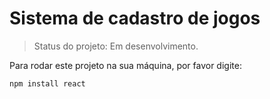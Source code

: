 # Sistema de cadastro de jogos

> Status do projeto: Em desenvolvimento.

Para rodar este projeto na sua máquina, por favor digite:

```
npm install react
```
